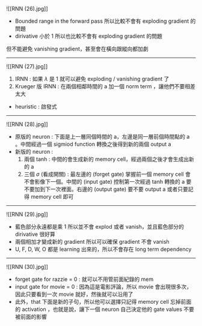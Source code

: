 ![[RNN (26).jpg]]
* Bounded range in the forward pass 所以比較不會有 exploding gradient 的問題
* dirivative 小於 1 所以也比較不會有 exploding gradient 的問題

但不能避免 vanishing gradient，甚至會在橫向跟縱向都加劇

---
![[RNN (27).jpg]]
1.  IRNN : 如果 $\lambda$ 是 1 就可以避免 exploding / vanishing gradient 了
2.  Krueger 版 IRNN : 在兩個相鄰時間的 a 加一個 norm term ，讓他們不要相差太大

* heuristic : 啟發式

---
![[RNN (28).jpg]]
* 原版的 neuron : 下面是上一層同個時間的 a，左邊是同一層前個時間點的 a 。中間經過一個 sigmiod function 轉換之後得到新的兩個 output a
* 新版的 neuron :  
	 1. 兩個 tanh : 中間的會生成新的 memory cell，經過兩個之後才會生成出新的 a
	 2. 三個 $\sigma$ (看成開關) : 最左邊的 (forget gate) 掌握前一個 memory cell 會不會影像下一個。中間的 (input gate) 控制第一次經過 tanh 轉換的 a 要不要加到下一次裡面。右邊的 (output gate) 要不要 output a 或者只要記得 memory cell 即可

---
![[RNN (29).jpg]]
* 藍色部分永遠都是乘 1 所以並不會 explod 或者 vanish，並且藍色部分的 dirivative 很好算
* 兩個相加才變成新的 gradient 所以可以確保 gradient 不會 vanish 
* U, F, D, W, O 都是 learning 出來的，所以不會存在 long term dependency

---
![[RNN (30).jpg]]
* forget gate for razzie = 0 : 就可以不用管前面紀錄的 mem
* input gate for movie = 0 : 因為這是電影評論，所以 movie 會出現很多次，因此只要看到一次 movie 就好，然後就可以沿用了
* 此外，that 下面是新的子句，所以他可以選擇只記得 memory cell 忘掉前面的 activation ，也就是說，讓下一個 neuron 自己決定他的 gate values 不要被前面的影響